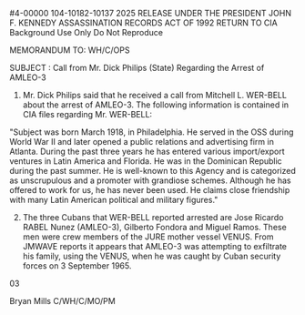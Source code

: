 #4-00000
104-10182-10137 2025 RELEASE UNDER THE PRESIDENT JOHN F. KENNEDY ASSASSINATION RECORDS ACT OF 1992
RETURN TO CIA
Background Use Only
Do Not Reproduce

MEMORANDUM TO: WH/C/OPS

SUBJECT : Call from Mr. Dick Philips (State)
Regarding the Arrest of AMLEO-3

1. Mr. Dick Philips said that he received a call from
Mitchell L. WER-BELL about the arrest of AMLEO-3. The
following information is contained in CIA files regarding
Mr. WER-BELL:

"Subject was born March 1918, in Philadelphia.
He served in the OSS during World War II and later opened
a public relations and advertising firm in Atlanta. During
the past three years he has entered various import/export
ventures in Latin America and Florida. He was in the
Dominican Republic during the past summer. He is well-known
to this Agency and is categorized as unscrupulous and a
promoter with grandiose schemes. Although he has offered
to work for us, he has never been used. He claims close
friendship with many Latin American political and military
figures."

2. The three Cubans that WER-BELL reported arrested
are Jose Ricardo RABEL Nunez (AMLEO-3), Gilberto Fondora
and Miguel Ramos. These men were crew members of the JURE
mother vessel VENUS. From JMWAVE reports it appears that
AMLEO-3 was attempting to exfiltrate his family, using the
VENUS, when he was caught by Cuban security forces on
3 September 1965.

03

Bryan Mills
C/WH/C/MO/PM
